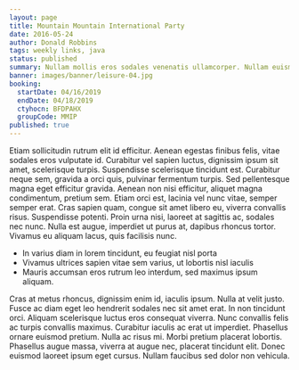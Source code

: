 ```yaml
---
layout: page
title: Mountain Mountain International Party
date: 2016-05-24
author: Donald Robbins
tags: weekly links, java
status: published
summary: Nullam mollis eros sodales venenatis ullamcorper. Nullam euismod arcu sit.
banner: images/banner/leisure-04.jpg
booking:
  startDate: 04/16/2019
  endDate: 04/18/2019
  ctyhocn: BFDPAHX
  groupCode: MMIP
published: true
---
```

Etiam sollicitudin rutrum elit id efficitur. Aenean egestas finibus felis, vitae sodales eros vulputate id. Curabitur vel sapien luctus, dignissim ipsum sit amet, scelerisque turpis. Suspendisse scelerisque tincidunt est. Curabitur neque sem, gravida a orci quis, pulvinar fermentum turpis. Sed pellentesque magna eget efficitur gravida. Aenean non nisi efficitur, aliquet magna condimentum, pretium sem. Etiam orci est, lacinia vel nunc vitae, semper semper erat. Cras sapien quam, congue sit amet libero eu, viverra convallis risus. Suspendisse potenti. Proin urna nisi, laoreet at sagittis ac, sodales nec nunc. Nulla est augue, imperdiet ut purus at, dapibus rhoncus tortor. Vivamus eu aliquam lacus, quis facilisis nunc.

* In varius diam in lorem tincidunt, eu feugiat nisl porta
* Vivamus ultrices sapien vitae sem varius, ut lobortis nisl iaculis
* Mauris accumsan eros rutrum leo interdum, sed maximus ipsum aliquam.

Cras at metus rhoncus, dignissim enim id, iaculis ipsum. Nulla at velit justo. Fusce ac diam eget leo hendrerit sodales nec sit amet erat. In non tincidunt orci. Aliquam scelerisque luctus eros consequat viverra. Nunc convallis felis ac turpis convallis maximus. Curabitur iaculis ac erat ut imperdiet. Phasellus ornare euismod pretium. Nulla ac risus mi. Morbi pretium placerat lobortis. Phasellus augue massa, viverra at augue nec, placerat tincidunt elit. Donec euismod laoreet ipsum eget cursus. Nullam faucibus sed dolor non vehicula.
